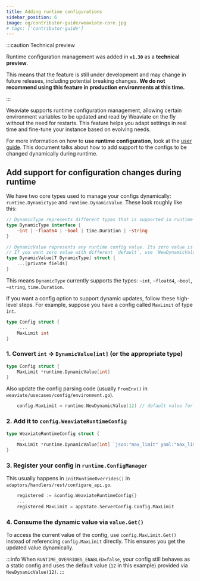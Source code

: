 ```yaml
---
title: Adding runtime configurations
sidebar_position: 6
image: og/contributor-guide/weaviate-core.jpg
# tags: ['contributor-guide']
---
```


:::caution Technical preview

Runtime configuration management was added in **`v1.30`** as a **technical preview**.
<br/>

This means that the feature is still under development and may change in future releases, including potential breaking changes.
**We do not recommend using this feature in production environments at this time.**

:::

Weaviate supports runtime configuration management, allowing certain environment variables to be updated and read by Weaviate on the fly without the need for restarts. This feature helps you adapt settings in real time and fine-tune your instance based on evolving needs.

For more information on how to **use runtime configuration**, look at the [user guide](/developers/weaviate/config-refs/env-vars/runtime-config.md). This document talks about how to add support to the configs to be changed dynamically during runtime.

## Add support for configuration changes during runtime

We have two core types used to manage your configs dynamically: `runtime.DynamicType` and `runtime.DynamicValue`. These look roughly like this:

```go
// DynamicType represents different types that is supported in runtime configs
type DynamicType interface {
	~int | ~float64 | ~bool | time.Duration | ~string
}

// DynamicValue represents any runtime config value. Its zero value is fully usable.
// If you want zero value with different `default`, use `NewDynamicValue` constructor.
type DynamicValue[T DynamicType] struct {
	...[private fields]
}
```

This means `DynamicType` currently supports the types: `~int`, `~float64`, `~bool`, `~string`, `time.Duration`.

If you want a config option to support dynamic updates, follow these high-level steps. For example, suppose you have a config called `MaxLimit` of type `int`.

```go
type Config struct {
	....
	MaxLimit int
}
```

### 1. Convert `int` -> `DynamicValue[int]` (or the appropriate type)

```go
type Config struct {
	MaxLimit *runtime.DynamicValue[int]
}
```

Also update the config parsing code (usually `FromEnv()` in `weaviate/usecases/config/environment.go`).

```go
	config.MaxLimit = runtime.NewDynamicValue(12) // default value for your config is `12` now
```

### 2. Add it to `config.WeaviateRuntimeConfig`

```go
type WeaviateRuntimeConfig struct {
	...
	MaxLimit *runtime.DynamicValue[int] `json:"max_limit" yaml:"max_limit"`
}
```

### 3. Register your config in `runtime.ConfigManager`

This usually happens in `initRuntimeOverrides()` in `adaptors/handlers/rest/configure_api.go`.

```go
	registered := &config.WeaviateRuntimeConfig{}
	...
	registered.MaxLimit = appState.ServerConfig.Config.MaxLimit
```

### 4. Consume the dynamic value via `value.Get()`

To access the current value of the config, use `config.MaxLimit.Get()` instead of referencing `config.MaxLimit` directly. This ensures you get the updated value dynamically.

:::info
When `RUNTIME_OVERRIDES_ENABLED=false`, your config still behaves as a static config and uses the default value (`12` in this example) provided via `NewDynamicValue(12)`.
:::
